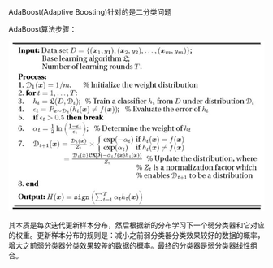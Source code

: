 AdaBoost(Adaptive Boosting)针对的是二分类问题

AdaBoost算法步骤：

![](assets/AdaBoost-a612e.png)

其本质是每次迭代更新样本分布，然后根据新的分布学习下一个弱分类器和它对应的权重。更新样本分布的规则是：减小之前弱分类器分类效果较好的数据的概率，增大之前弱分类器分类效果较差的数据的概率。最终的分类器是弱分类器线性组合。

